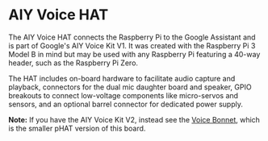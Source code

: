 <!--
---
name: AIY Voice HAT
page_url: voice_hat
class: board
type: audio,sensor,io
formfactor: HAT
manufacturer: Google
description: A natural language processor that connects your Raspberri Pi to the Google Assistant
url: https://aiyprojects.withgoogle.com/voice-v1
github: https://github.com/google/aiyprojects-raspbian
image: 'voice-hat.png'
pincount: 40
eeprom: yes
power:
  '1':
  '2':
ground:
  '6':
  '9':
  '14':
  '20':
  '25':
  '30':
  '34':
  '39':
pin:
  '7':
    name: Driver 0 Breakout
  '11':
    name: Driver 1 Breakout
  '12':
    name: I2S Clock
  '13':
    name: Driver 2 Breakout
  '15':
    name: Driver 3 Breakout
  '16':
    name: Button
    mode: input
    active: low
  '18':
    name: Servo 5 Breakout
  '22':
    name: LED
    mode: output
    active: high
  '29':
    name: Servo 3 Breakout
  '31':
    name: Servo 1 Breakout
  '32':
    name: Servo 4 Breakout
  '33':
    name: Servo 2 Breakout
  '35':
    name: I2S WS
  '36':
    name: Amp Shutdown
  '37':
    name: Servo 0 Breakout
  '38':
    name: I2S Data Input
  '40':
    name: I2S Data Output
install:
  'devices':
  - 'i2s'
-->
# AIY Voice HAT

The AIY Voice HAT connects the Raspberry Pi to the Google Assistant and is part of Google's AIY Voice Kit V1. It was created with the Raspberry Pi 3 Model B in mind but may be used with any Raspberry Pi featuring a 40-way header, such as the Raspberry Pi Zero.

The HAT includes on-board hardware to facilitate audio capture and playback, connectors for the dual mic daughter board and speaker, GPIO breakouts to connect low-voltage components like micro-servos and sensors, and an optional barrel connector for dedicated power supply.

**Note:** If you have the AIY Voice Kit V2, instead see the [Voice Bonnet](/pinout/aiy_voice_bonnet), which is the smaller pHAT version of this board.
